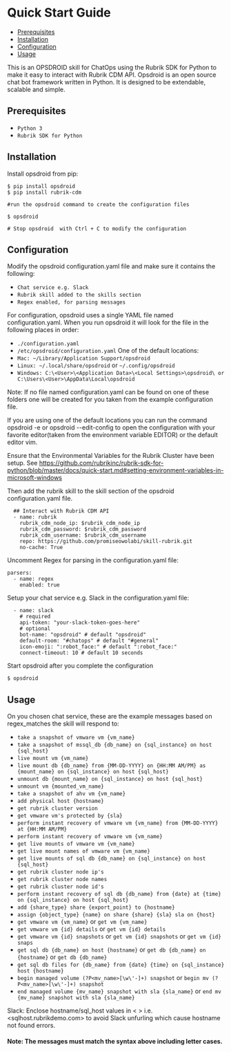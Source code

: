 # Quick Start Guide

* [Prerequisites](#prerequisites)
* [Installation](#installation)
* [Configuration](#configuration)
* [Usage](#usage)

This is an OPSDROID skill for ChatOps using the Rubrik SDK for Python to make it easy to interact with Rubrik CDM API. Opsdroid is an open source chat bot framework written in Python. It is designed to be extendable, scalable and simple.


## Prerequisites

* `Python 3`
* `Rubrik SDK for Python`

## Installation

Install opsdroid from pip:

```
$ pip install opsdroid
$ pip install rubrik-cdm

#run the opsdroid command to create the configuration files

$ opsdroid

# Stop opsdroid  with Ctrl + C to modify the configuration
```

## Configuration
Modify the opsdroid configuration.yaml file and make sure it contains the following: 
* `Chat service e.g. Slack`
* `Rubrik skill added to the skills section`
* `Regex enabled, for parsing messages`

For configuration, opsdroid uses a single YAML file named configuration.yaml. When you run opsdroid it will look for the file in the following places in order:

* `./configuration.yaml`
* `/etc/opsdroid/configuration.yaml`
One of the default locations:
* `Mac: ~/Library/Application Support/opsdroid`
* `Linux: ~/.local/share/opsdroid` or `~/.config/opsdroid`
* `Windows: C:\<User>\<Application Data>\<Local Settings>\opsdroid\ or  C:\Users\<User>\AppData\Local\opsdroid`

Note: If no file named configuration.yaml can be found on one of these folders one will be created for you taken from the example configuration file.

If you are using one of the default locations you can run the command opsdroid -e or opsdroid --edit-config to open the configuration with your favorite editor(taken from the environment variable EDITOR) or the default editor vim.

Ensure that the Environmental Variables for the Rubrik Cluster have been setup. See https://github.com/rubrikinc/rubrik-sdk-for-python/blob/master/docs/quick-start.md#setting-environment-variables-in-microsoft-windows

Then add the rubrik skill to the skill section of the opsdroid configuration.yaml file.
```
  ## Interact with Rubrik CDM API
  - name: rubrik
    rubrik_cdm_node_ip: $rubrik_cdm_node_ip
    rubrik_cdm_password: $rubrik_cdm_password
    rubrik_cdm_username: $rubrik_cdm_username
    repo: https://github.com/promiseowolabi/skill-rubrik.git
    no-cache: True
```
Uncomment Regex for parsing in the configuration.yaml file:
```
parsers:
  - name: regex
    enabled: true
```
Setup your chat service e.g. Slack in the configuration.yaml file:
```
  - name: slack
    # required
    api-token: "your-slack-token-goes-here"
    # optional
    bot-name: "opsdroid" # default "opsdroid"
    default-room: "#chatops" # default "#general"
    icon-emoji: ":robot_face:" # default ":robot_face:"
    connect-timeout: 10 # default 10 seconds
```
Start opsdroid after you complete the configuration
```
$ opsdroid
```
## Usage

On you chosen chat service, these are the example messages based on regex_matches the skill will respond to:

* `take a snapshot of vmware vm {vm_name}`
* `take a snapshot of mssql_db {db_name} on {sql_instance} on host {sql_host}`
* `live mount vm {vm_name}`
* `live mount db {db_name} from {MM-DD-YYYY} on {HH:MM AM/PM} as {mount_name} on {sql_instance} on host {sql_host}`
* `unmount db {mount_name} on {sql_instance} on host {sql_host}`
* `unmount vm {mounted_vm_name}`
* `take a snapshot of ahv vm {vm_name}`
* `add physical host {hostname}`
* `get rubrik cluster version`
* `get vmware vm's protected by {sla}`
* `perform instant recovery of vmware vm {vm_name} from {MM-DD-YYYY} at {HH:MM AM/PM}`
* `perform instant recovery of vmware vm {vm_name}`
* `get live mounts of vmware vm {vm_name}`
* `get live mount names of vmware vm {vm_name}`
* `get live mounts of sql db {db_name} on {sql_instance} on host {sql_host}`
* `get rubrik cluster node ip's`
* `get rubrik cluster node names`
* `get rubrik cluster node id's`
* `perform instant recovery of sql db {db_name} from {date} at {time} on {sql_instance} on host {sql_host}`
* `add {share_type} share {export_point} to {hostname}`
* `assign {object_type} {name} on share {share} {sla} sla on {host}`
* `get vmware vm {vm_name}` or `get vm {vm_name}`
* `get vmware vm {id} details` or `get vm {id} details`
* `get vmware vm {id} snapshots` or `get vm {id} snapshots` or `get vm {id} snaps`
* `get sql db {db_name} on host {hostname}` or `get db {db_name} on {hostname}` or `get db {db_name}`
* `get sql db files for {db_name} from {date} {time} on {sql_instance} host {hostname}`
* `begin managed volume (?P<mv_name>[\w\'-]+) snapshot` or `begin mv (?P<mv_name>[\w\'-]+) snapshot`
* `end managed volume {mv_name} snapshot with sla {sla_name}` or `end mv {mv_name} snapshot with sla {sla_name}`

Slack: Enclose hostname/sql_host values in < > i.e. <sqlhost.rubrikdemo.com> to avoid Slack unfurling which cause hostname not found errors.

#### Note: The messages must match the syntax above including letter cases.
